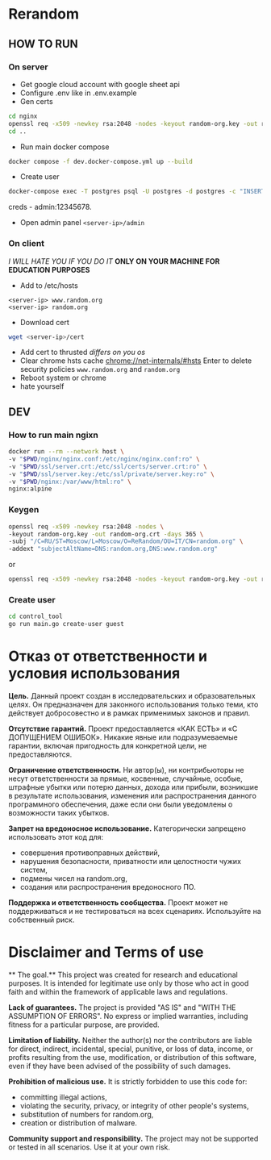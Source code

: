 # Rerandom

## HOW TO RUN
### On server
- Get google cloud account with google sheet api
- Configure .env like in .env.example
- Gen certs
```sh
cd nginx
openssl req -x509 -newkey rsa:2048 -nodes -keyout random-org.key -out random-org.crt -days 365 -subj "/C=RU/ST=Moscow/L=Moscow/O=ReRandom/OU=IT/CN=random.org" -addext "subjectAltName=DNS:random.org,DNS:www.random.org"
cd ..
```
- Run main docker compose
```sh
docker compose -f dev.docker-compose.yml up --build
```
- Create user
```sh
docker-compose exec -T postgres psql -U postgres -d postgres -c "INSERT INTO users (username, password) VALUES ('admin', '\$argon2id\$v=19\$m=16,t=2,p=1\$aFVpcHZsZlB1RngxbHdmSA\$fSTS6yUOxQCgoIJRJbzP1Q');"
```
creds - admin:12345678.
- Open admin panel
`<server-ip>/admin`

### On client
*I WILL HATE YOU IF YOU DO IT*
**ONLY ON YOUR MACHINE FOR EDUCATION PURPOSES**
- Add to /etc/hosts
```
<server-ip> www.random.org
<server-ip> random.org
```
- Download cert
```sh
wget <server-ip>/cert
```
- Add cert to thrusted
*differs on you os*
- Clear chrome hsts cache
[chrome://net-internals/#hsts](chrome://net-internals/#hsts)
Enter to delete security policies
`www.random.org` and `random.org`
- Reboot system or chrome
- hate yourself


## DEV
### How to run main ngixn
```sh
docker run --rm --network host \
-v "$PWD/nginx/nginx.conf:/etc/nginx/nginx.conf:ro" \
-v "$PWD/ssl/server.crt:/etc/ssl/certs/server.crt:ro" \
-v "$PWD/ssl/server.key:/etc/ssl/private/server.key:ro" \
-v "$PWD/nginx:/var/www/html:ro" \
nginx:alpine
```

### Keygen
```sh
openssl req -x509 -newkey rsa:2048 -nodes \                    
-keyout random-org.key -out random-org.crt -days 365 \
-subj "/C=RU/ST=Moscow/L=Moscow/O=ReRandom/OU=IT/CN=random.org" \
-addext "subjectAltName=DNS:random.org,DNS:www.random.org"
```
or
```sh
openssl req -x509 -newkey rsa:2048 -nodes -keyout random-org.key -out random-org.crt -days 365 -subj "/C=RU/ST=Moscow/L=Moscow/O=ReRandom/OU=IT/CN=random.org" -addext "subjectAltName=DNS:random.org,DNS:www.random.org"
```

### Create user
```sh
cd control_tool
go run main.go create-user guest
```

# Отказ от ответственности и условия использования

**Цель.** Данный проект создан в исследовательских и образовательных целях. Он предназначен для законного использования только теми, кто действует добросовестно и в рамках применимых законов и правил.

**Отсутствие гарантий.** Проект предоставляется «КАК ЕСТЬ» и «С ДОПУЩЕНИЕМ ОШИБОК». Никакие явные или подразумеваемые гарантии, включая пригодность для конкретной цели, не предоставляются.

**Ограничение ответственности.** Ни автор(ы), ни контрибьюторы не несут ответственности за прямые, косвенные, случайные, особые, штрафные убытки или потерю данных, дохода или прибыли, возникшие в результате использования, изменения или распространения данного программного обеспечения, даже если они были уведомлены о возможности таких убытков.

**Запрет на вредоносное использование.** Категорически запрещено использовать этот код для:
- совершения противоправных действий,
- нарушения безопасности, приватности или целостности чужих систем,
- подмены чисел на random.org,
- создания или распространения вредоносного ПО.

**Поддержка и ответственность сообщества.** Проект может не поддерживаться и не тестироваться на всех сценариях. Используйте на собственный риск.

# Disclaimer and Terms of use

** The goal.** This project was created for research and educational purposes. It is intended for legitimate use only by those who act in good faith and within the framework of applicable laws and regulations.

**Lack of guarantees.** The project is provided "AS IS" and "WITH THE ASSUMPTION OF ERRORS". No express or implied warranties, including fitness for a particular purpose, are provided.

**Limitation of liability.** Neither the author(s) nor the contributors are liable for direct, indirect, incidental, special, punitive, or loss of data, income, or profits resulting from the use, modification, or distribution of this software, even if they have been advised of the possibility of such damages.

**Prohibition of malicious use.** It is strictly forbidden to use this code for:
- committing illegal actions,
- violating the security, privacy, or integrity of other people's systems,
- substitution of numbers for random.org,
- creation or distribution of malware.

**Community support and responsibility.** The project may not be supported or tested in all scenarios. Use it at your own risk.